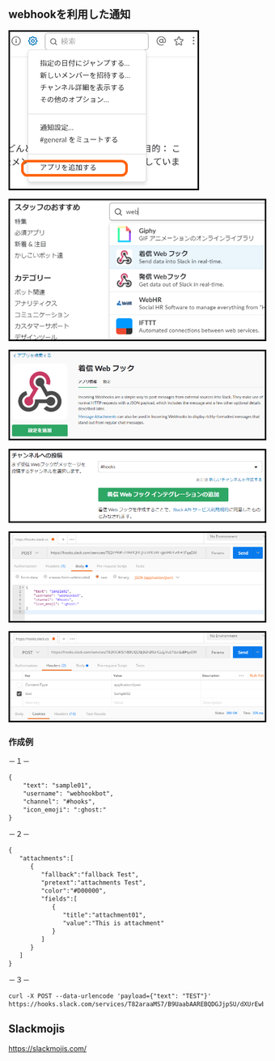 ## webhookを利用した通知
<p><img src="01.png" style="border:solid 3px #000000"></p>
<p><img src="02.png" style="border:solid 3px #000000"></p>
<p><img src="03.png" style="border:solid 3px #000000"></p>
<p><img src="04.png" style="border:solid 3px #000000"></p>
<p><img src="05.png" style="border:solid 3px #000000"></p>
<p><img src="06.png" style="border:solid 3px #000000"></p>


### 作成例
－１－
```
{
    "text": "sample01",
    "username": "webhookbot",
    "channel": "#hooks",
    "icon_emoji": ":ghost:"
}
```
－２－
```
{
   "attachments":[
      {
         "fallback":"fallback Test",
         "pretext":"attachments Test",
         "color":"#D00000",
         "fields":[
            {
               "title":"attachment01",
               "value":"This is attachment"
            }
         ]
      }
   ]
} 
```
－３－
```
curl -X POST --data-urlencode 'payload={"text": "TEST"}' https://hooks.slack.com/services/T82araaMS7/B9UaabAAREBQDGJjpSU/dXUrEwberec87GoiSsBFqaDM
```

## Slackmojis
https://slackmojis.com/
